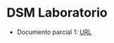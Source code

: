 # DSM Laboratorio

- Documento parcial 1: [URL](https://drive.google.com/file/d/1mA-j8H4nRYDKTRBCBd8oy8kBbYIjAVL7/view?usp=sharing)
